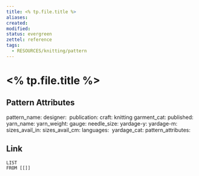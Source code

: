 ```yaml
---
title: <% tp.file.title %> 
aliases: 
created: 
modified: 
status: evergreen
zettel: reference
tags:
  - RESOURCES/knitting/pattern
---
```

# <% tp.file.title %>

## Pattern Attributes
pattern_name: 
designer: 
publication: 
craft: knitting
garment_cat: 
published: 
yarn_name: 
yarn_weight:
gauge: 
needle_size: 
yardage-y: 
yardage-m: 
sizes_avail_in: 
sizes_avail_cm: 
languages: 
yardage_cat: 
pattern_attributes: 

## Link

```dataview
LIST
FROM [[]]
```
